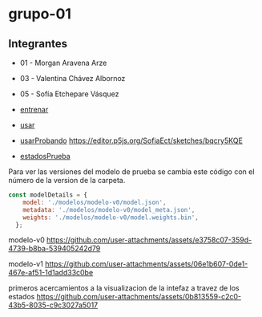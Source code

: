 # grupo-01

## Integrantes

* 01 - Morgan Aravena Arze
* 03 - Valentina Chávez Albornoz
* 05 - Sofía Etchepare Vásquez

* [entrenar](./entrenar/)
* [usar](./usar/)
* [usarProbando](./usarProbando/)  https://editor.p5js.org/SofiaEct/sketches/bqcry5KQE
* [estadosPrueba](./estadosPrueba/)

Para ver las versiones del modelo de prueba se cambia este código con el número de la version de la carpeta.

```javascript
const modelDetails = {
    model: './modelos/modelo-v0/model.json',
    metadata: './modelos/modelo-v0/model_meta.json',
    weights: './modelos/modelo-v0/model.weights.bin',
  };
```

modelo-v0
<https://github.com/user-attachments/assets/e3758c07-359d-4739-b8ba-539405242d79>

modelo-v1
<https://github.com/user-attachments/assets/06e1b607-0de1-467e-af51-1d1add33c0be>

primeros acercamientos a la visualizacion de la intefaz a travez de los estados
<https://github.com/user-attachments/assets/0b813559-c2c0-43b5-8035-c9c3027a5017>
